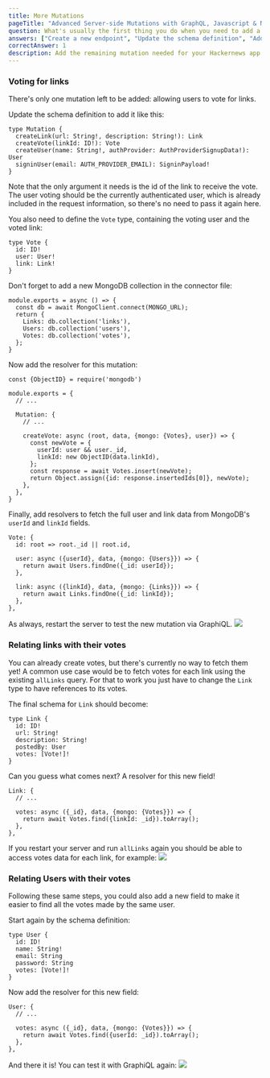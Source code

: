 ```yaml
---
title: More Mutations
pageTitle: "Advanced Server-side Mutations with GraphQL, Javascript & NodeJS"
question: What's usually the first thing you do when you need to add a new GraphQL type or field?
answers: ["Create a new endpoint", "Update the schema definition", "Add a new resolver", "Create a new version of the API to avoid conflicts"]
correctAnswer: 1
description: Add the remaining mutation needed for your Hackernews app
---
```


### Voting for links

There's only one mutation left to be added: allowing users to vote for links.

<Instruction>

Update the schema definition to add it like this:

```graphql{3-3}(path=".../hackernews-graphql-js/src/schema/index.js")
type Mutation {
  createLink(url: String!, description: String!): Link
  createVote(linkId: ID!): Vote
  createUser(name: String!, authProvider: AuthProviderSignupData!): User
  signinUser(email: AUTH_PROVIDER_EMAIL): SigninPayload!
}
```

</Instruction>

Note that the only argument it needs is the id of the link to receive the vote. The user voting should be the currently authenticated user, which is already included in the request information, so there's no need to pass it again here.

<Instruction>

You also need to define the `Vote` type, containing the voting user and the voted link:

```graphql(path=".../hackernews-graphql-js/src/schema/index.js")
type Vote {
  id: ID!
  user: User!
  link: Link!
}
```

</Instruction>

<Instruction>

Don't forget to add a new MongoDB collection in the connector file:

```js{6-6}(path=".../hackernews-graphql-js/src/mongo-connector.js")
module.exports = async () => {
  const db = await MongoClient.connect(MONGO_URL);
  return {
    Links: db.collection('links'),
    Users: db.collection('users'),
    Votes: db.collection('votes'),
  };
}
```

</Instruction>

<Instruction>

Now add the resolver for this mutation:

```js(path=".../hackernews-graphql-js/src/schema/resolvers.js")
const {ObjectID} = require('mongodb')

module.exports = {
  // ...

  Mutation: {
    // ...

    createVote: async (root, data, {mongo: {Votes}, user}) => {
      const newVote = {
        userId: user && user._id,
        linkId: new ObjectID(data.linkId),
      };
      const response = await Votes.insert(newVote);
      return Object.assign({id: response.insertedIds[0]}, newVote);
    },
  },
}
```

</Instruction>

<Instruction>

Finally, add resolvers to fetch the full user and link data from MongoDB's `userId` and `linkId` fields.

```js(path=".../hackernews-graphql-js/src/schema/resolvers.js")
Vote: {
  id: root => root._id || root.id,

  user: async ({userId}, data, {mongo: {Users}}) => {
    return await Users.findOne({_id: userId});
  },

  link: async ({linkId}, data, {mongo: {Links}}) => {
    return await Links.findOne({_id: linkId});
  },
},
```

</Instruction>

<Instruction>

As always, restart the server to test the new mutation via GraphiQL.
![](http://i.imgur.com/hRusO4K.png)

</Instruction>

### Relating links with their votes

You can already create votes, but there's currently no way to fetch them yet! A common use case would be to fetch votes for each link using the existing `allLinks` query. For that to work you just have to change the `Link` type to have references to its votes. 

<Instruction>

The final schema for `Link` should become:

```graphql(path=".../hackernews-graphql-js/src/schema/index.js")
type Link {
  id: ID!
  url: String!
  description: String!
  postedBy: User
  votes: [Vote!]!
}
```

</Instruction>

<Instruction>

Can you guess what comes next? A resolver for this new field! 

```js(path=".../hackernews-graphql-js/src/schema/resolvers.js")
Link: {
  // ...

  votes: async ({_id}, data, {mongo: {Votes}}) => {
    return await Votes.find({linkId: _id}).toArray();
  },
},
```

</Instruction>

If you restart your server and run `allLinks` again you should be able to access votes data for each link, for example:
![](https://i.imgur.com/vnXA6ws.png)

### Relating Users with their votes

Following these same steps, you could also add a new field to make it easier to find all the votes made by the same user.

<Instruction>

Start again by the schema definition:

```graphql(path=".../hackernews-graphql-js/src/schema/index.js")
type User {
  id: ID!
  name: String!
  email: String
  password: String
  votes: [Vote!]!
}
```

</Instruction>

<Instruction>

Now add the resolver for this new field:

```js(path=".../hackernews-graphql-js/src/schema/resolvers.js")
User: {
  // ...

  votes: async ({_id}, data, {mongo: {Votes}}) => {
    return await Votes.find({userId: _id}).toArray();
  },
},
```

</Instruction>

And there it is! You can test it with GraphiQL again:
![](https://i.imgur.com/0H2t8zH.png)